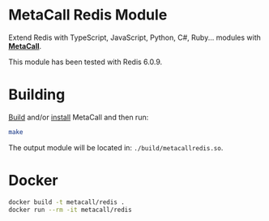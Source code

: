 # MetaCall Redis Module

Extend Redis with TypeScript, JavaScript, Python, C#, Ruby... modules with **[MetaCall](https://github.com/metacall/core)**.

This module has been tested with Redis 6.0.9.

# Building

[Build](https://github.com/metacall/core#6-build-system) and/or [install](https://github.com/metacall/core#41-installation) MetaCall and then run:

```sh
make
```

The output module will be located in: `./build/metacallredis.so`.

# Docker

```sh
docker build -t metacall/redis .
docker run --rm -it metacall/redis
```
